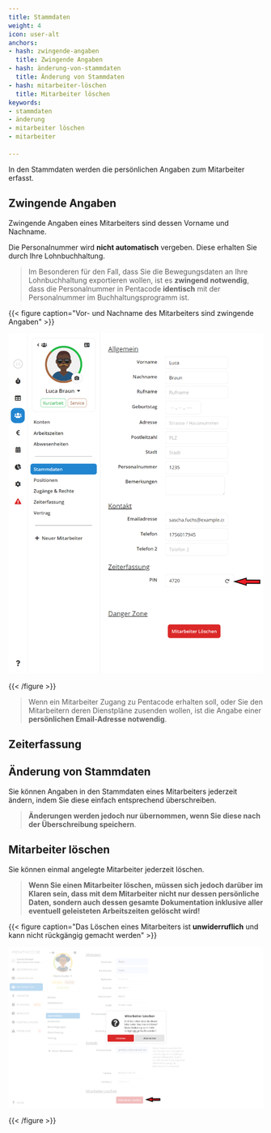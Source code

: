 ```yaml
---
title: Stammdaten
weight: 4
icon: user-alt
anchors:
- hash: zwingende-angaben
  title: Zwingende Angaben
- hash: änderung-von-stammdaten
  title: Änderung von Stammdaten
- hash: mitarbeiter-löschen
  title: Mitarbeiter löschen
keywords:
- stammdaten
- änderung
- mitarbeiter löschen
- mitarbeiter

---
```

In den Stammdaten werden die persönlichen Angaben zum Mitarbeiter erfasst.

## Zwingende Angaben

Zwingende Angaben eines Mitarbeiters sind dessen Vorname und Nachname.

Die Personalnummer wird **nicht automatisch** vergeben. Diese erhalten Sie durch Ihre Lohnbuchhaltung.

> Im Besonderen für den Fall, dass Sie die Bewegungsdaten an Ihre Lohnbuchhaltung exportieren wollen, ist es **zwingend notwendig**, dass die Personalnummer in Pentacode **identisch** mit der Personalnummer im Buchhaltungsprogramm ist.

{{< figure caption="Vor- und Nachname des Mitarbeiters sind zwingende Angaben" >}}

![](/uploads/hilfeartikel_mitarbeiter-einzeln_stammdaten.png)

{{< /figure >}}

> Wenn ein Mitarbeiter Zugang zu Pentacode erhalten soll, oder Sie den Mitarbeitern deren Dienstpläne zusenden wollen, ist die Angabe einer **persönlichen Email-Adresse notwendig**.

## Zeiterfassung

## Änderung von Stammdaten

Sie können Angaben in den Stammdaten eines Mitarbeiters jederzeit ändern, indem Sie diese einfach entsprechend überschreiben.

> **Änderungen werden jedoch nur übernommen, wenn Sie diese nach der Überschreibung speichern**.

## Mitarbeiter löschen

Sie können einmal angelegte Mitarbeiter jederzeit löschen.

> **Wenn Sie einen Mitarbeiter löschen, müssen sich jedoch darüber im Klaren sein, dass mit dem Mitarbeiter nicht nur dessen persönliche Daten, sondern auch dessen gesamte Dokumentation inklusive aller eventuell geleisteten Arbeitszeiten gelöscht wird!**

{{< figure caption="Das Löschen eines Mitarbeiters ist **unwiderruflich** und kann nicht rückgängig gemacht werden" >}}

![](/uploads/ma-loschen.png)

{{< /figure >}}